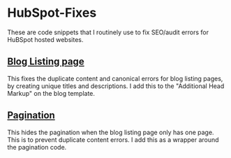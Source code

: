 # HubSpot-Fixes

These are code snippets that I routinely use to fix SEO/audit errors for HuBSpot hosted websites.

## [Blog Listing page](https://github.com/mtabor66/HubSpot-Fixes/blob/main/Duplicate-headers-bloglisting)

This fixes the duplicate content and canonical errors for blog listing pages, by creating unique titles and descriptions.
I add this to the "Additional Head Markup" on the blog template.

## [Pagination](https://github.com/mtabor66/HubSpot-Fixes/blob/main/pagination)

This hides the pagination when the blog listing page only has one page. This is to prevent duplicate content errors.
I add this as a wrapper around the pagination code. 
